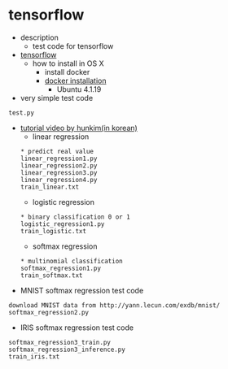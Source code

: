 # tensorflow

- description
  - test code for tensorflow
- [tensorflow](https://www.tensorflow.org/)
  - how to install in OS X
    - install docker
    - [docker installation](https://www.tensorflow.org/versions/r0.7/get_started/os_setup.html#docker-installation)
	  - Ubuntu 4.1.19
- very simple test code
```
test.py
```
- [tutorial video by hunkim(in korean)](http://hunkim.github.io/ml/)
  - linear regression
  ```
  * predict real value
  linear_regression1.py
  linear_regression2.py
  linear_regression3.py
  linear_regression4.py
  train_linear.txt
  ```
  - logistic regression
  ```
  * binary classification 0 or 1
  logistic_regression1.py
  train_logistic.txt
  ```
  - softmax regression
  ```
  * multinomial classification
  softmax_regression1.py
  train_softmax.txt
  ```
- MNIST softmax regression test code
```
download MNIST data from http://yann.lecun.com/exdb/mnist/
softmax_regression2.py
```
- IRIS softmax regression test code
```
softmax_regression3_train.py
softmax_regression3_inference.py
train_iris.txt
```

